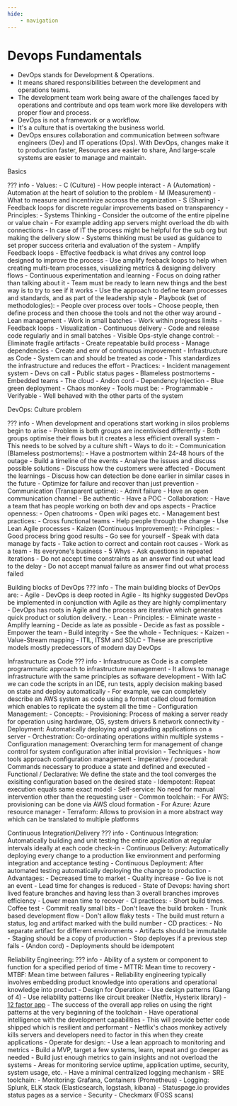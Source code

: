```yaml
---
hide:
    - navigation
---
```

# Devops Fundamentals


- DevOps stands for Development & Operations. 
- It means shared responsibilities between the development and operations teams.
- The development team work being aware of the challenges faced by operations and contribute and ops team work more like developers with proper flow and process.
- DevOps is not a framework or a workflow. 
- It's a culture that is overtaking the business world. 
- DevOps ensures collaboration and communication between software engineers (Dev) and IT operations (Ops). With DevOps, changes make it to production faster, Resources are easier to share, And large-scale systems are easier to manage and maintain.

Basics

??? info
    - Values:
        - C (Culture) - How people interact
        - A (Automation) - Automation at the heart of solution to the problem
        - M (Measurement) - What to measure and incentivize accross the organization
        - S (Sharing) - Feedback loops for discrete regular improvements based on transparency
    - Principles:
        - Systems Thinking
            - Consider the outcome of the entire pipeline or value chain
            - For example adding app servers might overload the db with connections
            - In case of IT the process might be helpful for the sub org but making the delivery slow
            - Systems thinking must be used as guidance to set proper success criteria and evaluation of the system 
        - Amplify Feedback loops
            - Effective feedback is what drives any control loop designed to improve the process
            - Use amplify feeback loops to help when creating multi-team processes, visualizing metrics & designing delivery flows
        - Continuous experimentation and learning
            - Focus on doing rather than talking about it
            - Team must be ready to learn new things and the best way is to try to see if it works
            - Use the approach to define team processes and standards, and as part of the leadership style
    - Playbook (set of methodologies):
        - People over process over tools
            - Choose people, then define process and then choose the tools and not the other way around
        - Lean management
            - Work in small batches
            - Work within progress limits
            - Feedback loops
            - Visualization
        - Continuous delivery
            - Code and release code regularly and in small batches
        - Visible Ops-style change control:
            - Eliminate fragile artifacts
            - Create repeatable build process
            - Manage dependencies
            - Create and env of continuous improvement
        - Infrastructure as Code
            - System can and should be treated as code
            - This standardizes the infrastructure and reduces the effort
    - Practices:
        - Incident management system
        - Devs on call
        - Public status pages
        - Blameless postmortems
        - Embedded teams
        - The cloud
        - Andon cord
        - Dependency Injection
        - Blue green deployment
        - Chaos monkey
    - Tools must be:
        - Programmable
        - Verifyable
        - Well behaved with the other parts of the system

DevOps: Culture problem

??? info
    - When development and operations start working in silos problems begin to arise
    - Problem is both groups are incentivised differently
    - Both groups optimise their flows but it creates a less efficient overall system
    - This needs to be solved by a culture shift
    - Ways to do it:
        - Communication (Blameless postmortems):
            - Have a postmortem within 24-48 hours of the outage
            - Build a timeline of the events
            - Analyse the issues and discuss possible solutions
            - Discuss how the customers were affected
            - Document the learnings
            - Discuss how can detection be done earlier in similar cases in the future
            - Optimize for failure and recover than just prevention
        - Communication (Transparent uptime):
            - Admit failure
            - Have an open communication channel
            - Be authentic
            - Have a POC
        - Collaboration:
            - Have a team that has people working on both dev and ops aspects
            - Practice openness:
                - Open chatrooms
                - Open wiki pages etc.
        - Management best practices:
            - Cross functional teams
            - Help people through the change
            - Use Lean Agile processes
        - Kaizen (Continuous Improvement):
            - Principles:
                - Good process bring good results
                - Go see for yourself
                - Speak with data manage by facts
                - Take action to correct and contain root causes
                - Work as a team
                - Its everyone's business
            - 5 Whys
                - Ask questions in repeated iterations
                - Do not accept time constraints as an answer find out what lead to the delay
                - Do not accept manual failure as answer find out what process failed
    
Building blocks of DevOps
??? info
    - The main building blocks of DevOps are:
    - Agile
        - DevOps is deep rooted in Agile
        - Its highky suggested DevOps be implemented in conjunction with Agile as they are highly complimentary
        - DevOps has roots in Agile and the process are iterative which generates quick product or solution delivery.
    - Lean
        - Principles:
            - Eliminate waste
            - Amplify learning
            - Decide as late as possible
            - Decide as fast as possible
            - Empower the team
            - Build integrity
            - See the whole
        - Techniques:
            - Kaizen
            - Value-Stream mapping
    - ITIL, ITSM and SDLC
        - These are prescriptive models mostly predecessors of modern day DevOps

Infrastructure as Code
??? info
    - Infrastrucure as Code is a complete programmatic approach to infrastructure management
    - It allows to manage infrastructure with the same principles as software development
    - With IaC we can code the scripts in an IDE, run tests, apply decision making based on state and deploy automatically
    - For example, we can completely describe an AWS system as code using a format called cloud formation which enables to replicate the system all the time
    - Configuration Management:
        - Concepts:
            - Provisioning: Process of making a server ready for operation using hardware, OS, system drivers & network connectivity
            - Deployment: Automatically deploying and upgrading applications on a server
            - Orchestration: Co-ordinating operations within multiple systems
            - Configuration management: Overarching term for management of change control for system configuration after initial provision
        - Techniques - how tools approach configuration management
            - Imperative / procedural: Commands necessary to produce a state and defined and executed
            - Functional / Declarative: We define the state and the tool converges the exisiting configuration based on the desired state
            - Idempotent: Repeat execution equals same exact model
            - Self-service: No need for manual intervention other than the requesting user
    - Common toolchain:
        - For AWS: provisioning can be done via AWS cloud formation
        - For Azure: Azure resource manager
        - Terraform: Allows to provision in a more abstract way which can be translated to multiple platforms

Continuous Integration\Delivery
??? info
    - Continuous Integration: Automatically building and unit testing the entire application at regular intervals ideally at each code check-in
    - Continuous Delivery: Automatically deploying every change to a production like environment and performing integration and acceptance testing
    - Continuous Deployment: After automated testing automatically deploying the change to production
    - Advantages:
        - Decreased time to market
        - Quality increase
        - Go live is not an event
        - Lead time for changes is reduced
        - State of Devops: having short lived feature branches and having less than 3 overall branches improves efficiency
        - Lower mean time to recover
    - CI practices:
        - Short build times. Coffee test
        - Commit really small bits
        - Don't leave the build broken
        - Trunk based development flow
        - Don't allow flaky tests
        - The build must return a status, log and artifact marked with the build number
    - CD practices:
        - No separate artifact for different environments
        - Artifacts should be immutable
        - Staging should be a copy of production
        - Stop deployes if a previous step fails - (Andon cord)
        - Deployments should be idempotent

Reliability Engineering:
??? info
    - Ability of a system or component to function for a specified period of time
    - MTTR: Mean time to recovery
    - MTBF: Mean time between failures
    - Reliability engineering typically involves embedding product knowledge into operations and operational knowledge into product
    - Design for Operation:
        - Use design patterns (Gang of 4)
        - Use reliability patterns like circuit breaker (Netflix, Hysterix library)
        - [12 factor app](https://12factor.net/)
        - The success of the overall app relies on using the right patterns at the very beginning of the toolchain
        - Have operational intelligence with the development capabilities
        - This will provide better code shipped which is resilient and performant
        - Netflix's chaos monkey actively kills servers and developers need to factor in this when they create applications
    - Operate for design:
        - Use a lean approach to monitoring and metrics
        - Build a MVP, target a few systems, learn, repeat and go deeper as needed
        - Build just enough metrics to gain insights and not overload the systems
        - Areas for monitoring service uptime, application uptime, security, system usage, etc.
        - Have a minimal centralized logging mechanism
        - SRE toolchain:
            - Monitoring: Grafana, Containers (Prometheus)
            - Logging: Splunk, ELK stack (Elasticsearch, logstash, kibana)
            - Statuspage.io provides status pages as a service
            - Security - Checkmarx (FOSS scans)

